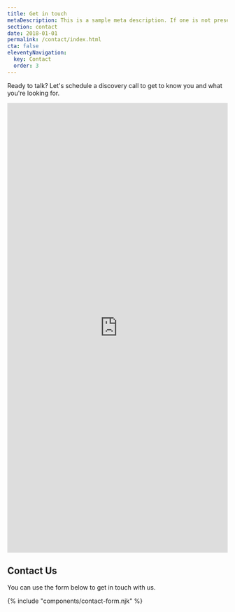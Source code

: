 ```yaml
---
title: Get in touch
metaDescription: This is a sample meta description. If one is not present in your page/post's front matter, the default metadata.desciption will be used instead.
section: contact
date: 2018-01-01
permalink: /contact/index.html
cta: false
eleventyNavigation:
  key: Contact
  order: 3
---
```


<section id="contact-form" class="contact-form wf-section">
    <div class="w-container">
        <p>Ready to talk?&nbsp;Let's schedule a discovery call to get to know you and what you're looking for.</p>
        <div class="w-embed w-script">
            <!--  Calendly inline widget begin  -->
            <div class="calendly-inline-widget" data-url="https://calendly.com/secretariatmedia/30min" style="position: relative;min-width:320px;height:1030px;" data-processed="true"><div class="calendly-spinner"><div class="calendly-bounce1"></div><div class="calendly-bounce2"></div><div class="calendly-bounce3"></div></div><iframe src="https://calendly.com/secretariatmedia/30min?embed_domain=www.secretariatmedia.com&amp;embed_type=Inline" width="100%" height="100%" frameborder="0"></iframe></div>
            <script type="text/javascript" src="https://assets.calendly.com/assets/external/widget.js" async=""></script>
            <!--  Calendly inline widget end  -->
        </div>
    </div>
</section>

<section id="contact-form" class="contact-form wf-section">
    <div class="w-container">
        <h2 class="heading">Contact Us</h2>
        <p>You can use the form below to get in touch with us.</p>
        {% include "components/contact-form.njk" %}
</section>